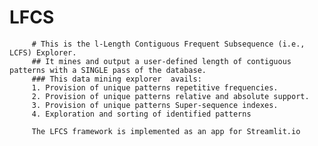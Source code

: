 # LFCS
         # This is the l-Length Contiguous Frequent Subsequence (i.e., LCFS) Explorer.          
         ## It mines and output a user-defined length of contiguous patterns with a SINGLE pass of the database.          
         ### This data mining explorer  avails:          
         1. Provision of unique patterns repetitive frequencies.          
         2. Provision of unique patterns relative and absolute support.          
         3. Provision of unique patterns Super-sequence indexes.          
         4. Exploration and sorting of identified patterns
         
         The LFCS framework is implemented as an app for Streamlit.io
